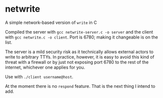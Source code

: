 # netwrite
A simple network-based version of `write` in C

Compiled the server with `gcc netwrite-server.c -o server` and the client with `gcc netwrite.c -o client`. Port is 6780; making it changeable is on the list.

The server is a mild security risk as it technically allows external actors to write to arbitrary TTYs. In practice, however, it is easy to avoid this kind of threat with a firewall or by just not exposing port 6780 to the rest of the internet, whichever one applies for you.

Use with `./client username@host`.

At the moment there is no `respond` feature. That is the next thing I intend to add.
